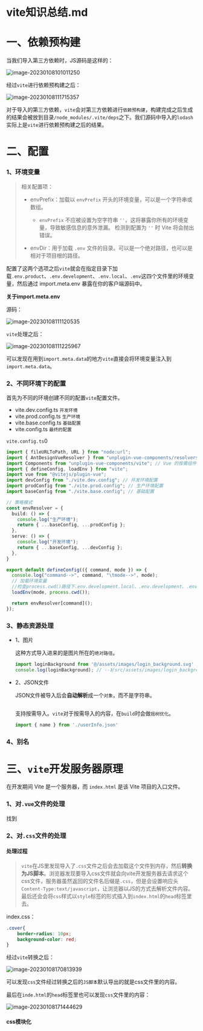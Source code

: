 # vite知识总结.md

# 一、依赖预构建

当我们导入第三方依赖时，JS源码是这样的：

![image-20230108101011250](D:\bicoll-note\WEB前端\Vite\vite知识总结-img\image-20230108101011250.png)

经过`vite`进行依赖预构建之后：

![image-20230108111715357](D:\bicoll-note\WEB前端\Vite\vite知识总结-img\image-20230108111715357.png)

对于导入的第三方依赖，`vite`会对第三方依赖进行`依赖预构建`，构建完成之后生成的结果会被放到目录`/node_modules/.vite/deps`之下。我们源码中导入的`lodash`实际上是`vite`进行依赖预构建之后的结果。



#  二、配置

### 1、环境变量

> 相关配置项：
> - envPrefix：加载以 `envPrefix` 开头的环境变量，可以是一个字符串或数组。
>   - `envPrefix` 不应被设置为空字符串 `''`，这将暴露你所有的环境变量，导致敏感信息的意外泄漏。 检测到配置为 `''` 时 Vite 将会抛出错误。
>
> - envDir：用于加载 `.env` 文件的目录。可以是一个绝对路径，也可以是相对于项目根的路径。
>

配置了这两个选项之后`vite`就会在指定目录下加载`.env.product`、`.env.development`、`.env.local`、`.env`这四个文件里的环境变量，然后通过 import.meta.env 暴露在你的客户端源码中。



**关于import.meta.env**

源码：

![image-20230108111120535](D:\bicoll-note\WEB前端\Vite\vite知识总结-img\image-20230108111120535.png)

`vite`处理之后：

![image-20230108111225967](D:\bicoll-note\WEB前端\Vite\vite知识总结-img\image-20230108111225967.png)

可以发现在用到`import.meta.data`的地方`vite`直接会将环境变量注入到`import.meta.data`。



### 2、不同环境下的配置

首先为不同的环境创建不同的配置`vite`配置文件。

- vite.dev.config.ts	`开发环境`
- vite.prod.config.ts  `生产环境`
- vite.base.config.ts  `基础配置`
- vite.config.ts  `最终的配置`

`vite.config.ts`0

```ts
import { fileURLToPath, URL } from "node:url";
import { AntDesignVueResolver } from "unplugin-vue-components/resolvers";
import Components from "unplugin-vue-components/vite"; // Vue 的按需组件自动导入。
import { defineConfig, loadEnv } from "vite";
import vue from "@vitejs/plugin-vue";
import devConfig from "./vite.dev.config"; // 开发环境配置
import prodConfig from "./vite.prod.config"; // 生产环境配置
import baseConfig from "./vite.base.config"; // 基础配置

// 策略模式
const envResolver = {
  build: () => {
    console.log("生产环境");
    return { ...baseConfig, ...prodConfig };
  },
  serve: () => {
    console.log("开发环境");
    return { ...baseConfig, ...devConfig };
  },
}

export default defineConfig(({ command, mode }) => {
  console.log("command-->", command, "\tmode-->", mode);
  // 加载环境变量
  //检查process.cwd()路径下.env.development.local、.env.development、.env.local、.env这四个环境文件
  loadEnv(mode, process.cwd());

  return envResolver[command]();
});

```

### 3、静态资源处理

- 1、图片

  这种方式导入进来的是图片所在的`绝对路径`。

  ```js
  import loginBackground from '@/assets/images/login_background.svg'
  console.log(loginBackground); // --》/src/assets/images/login_background.sv
  ```

- 2、JSON文件

  JSON文件被导入后会**自动解析**成一个`对象`，而不是字符串。

  ```js
  
  ```

  支持按需导入。`vite`对于按需导入的内容，在`build`时会做`摇树优化`。

  ```js
  import { name } from './userInfo.json'
  ```

### 4、别名





# 三、`vite`开发服务器原理

在开发期间 Vite 是一个服务器，而 `index.html` 是该 Vite 项目的入口文件。

### 1、对`.vue`文件的处理

找到

### 2、对`.css`文件的处理

#### 处理过程

> `vite`在JS里发现导入了`.css`文件之后会去加载这个文件到内存，然后**转换为JS脚本**。浏览器发现要导入css文件就会向vite开发服务器去请求这个css文件，服务器虽然返回的文件名后缀是`.css`，但是会设置响应头`Content-Type:text/javascript`，让浏览器以JS的方式去解析文件内容。最后还会会将`css`样式以`style`标签的形式插入到`index.html`的`head`标签里去。

index.css：

```css
.cover{
    border-radius: 10px;
    background-color: red;
}
```



经过`vite`转换之后：

![image-20230108170813939](D:\bicoll-note\WEB前端\Vite\vite知识总结-img\image-20230108170813939.png)

可以发现`css`文件经过转换之后的`JS脚本`默认导出的就是css文件里的内容。



最后在`inde.html`的`head`标签里也可以发现`css`文件里的内容：

![image-20230108171444629](D:\bicoll-note\WEB前端\Vite\vite知识总结-img\image-20230108171444629.png)



#### css模块化



